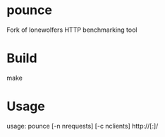 pounce
======

Fork of lonewolfers HTTP benchmarking tool

# Build
make

# Usage
usage: pounce [-n nrequests] [-c nclients] http://<ip>[:<port>]/<path>

